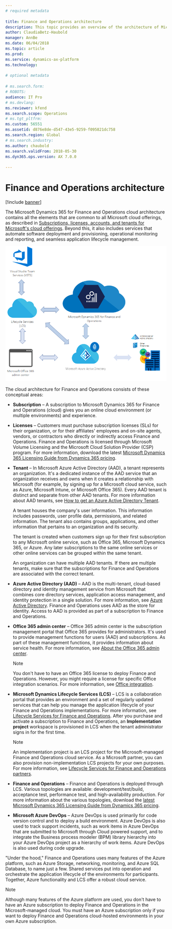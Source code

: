 ```yaml
---
# required metadata

title: Finance and Operations architecture
description: This topic provides an overview of the architecture of Microsoft Dynamics 365 for Finance and Operations.
author: ClaudiaBetz-Haubold
manager: AnnBe
ms.date: 06/04/2018
ms.topic: article
ms.prod: 
ms.service: dynamics-ax-platform
ms.technology: 

# optional metadata

# ms.search.form: 
# ROBOTS: 
audience: IT Pro
# ms.devlang: 
ms.reviewer: kfend
ms.search.scope: Operations
# ms.tgt_pltfrm: 
ms.custom: 56551
ms.assetid: d876e8de-d547-43e5-9259-f095821dc758
ms.search.region: Global
# ms.search.industry: 
ms.author: chaubold
ms.search.validFrom: 2018-05-30
ms.dyn365.ops.version: AX 7.0.0

---
```


# Finance and Operations architecture

[!include [banner](../includes/banner.md)]

The Microsoft Dynamics 365 for Finance and Operations cloud architecture contains all the elements that are common to all Microsoft cloud offerings, as described in [Subscriptions, licenses, accounts, and tenants for Microsoft's cloud offerings](https://docs.microsoft.com/en-us/office365/enterprise/subscriptions-licenses-accounts-and-tenants-for-microsoft-cloud-offerings). Beyond this, it also includes services that automate software deployment and provisioning, operational monitoring and reporting, and seamless application lifecycle management. 

![Cloud architecture](./media/cloud-architecture.png)

The cloud architecture for Finance and Operations consists of these conceptual areas:

- **Subscription** – A subscription to Microsoft Dynamics 365 for Finance and Operations (cloud) gives you an online cloud environment (or multiple environments) and experience. 
- **Licenses** – Customers must purchase subscription licenses (SLs) for their organization, or for their affiliates' employees and on-site agents, vendors, or contractors who directly or indirectly access Finance and Operations. Finance and Operations is licensed through Microsoft Volume Licensing and the Microsoft Cloud Solution Provider (CSP) program. For more information, download the latest [Microsoft Dynamics 365 Licensing Guide from Dynamics 365 pricing](https://dynamics.microsoft.com/en-us/pricing/).
- **Tenant** – In Microsoft Azure Active Directory (AAD), a tenant represents an organization. It's a dedicated instance of the AAD service that an organization receives and owns when it creates a relationship with Microsoft (for example, by signing up for a Microsoft cloud service, such as Azure, Microsoft Intune, or Microsoft Office 365). Every AAD tenant is distinct and separate from other AAD tenants. For more information about AAD tenants, see [How to get an Azure Active Directory Tenant](https://docs.microsoft.com/en-us/azure/active-directory/develop/active-directory-howto-tenant).

    A tenant houses the company's user information. This information includes passwords, user profile data, permissions, and related information. The tenant also contains groups, applications, and other information that pertains to an organization and its security.

    The tenant is created when customers sign up for their first subscription to any Microsoft online service, such as Office 365, Microsoft Dynamics 365, or Azure. Any later subscriptions to the same online services or other online services can be grouped within the same tenant.

    An organization can have multiple AAD tenants. If there are multiple tenants, make sure that the subscriptions for Finance and Operations are associated with the correct tenant.

- **Azure Active Directory (AAD)** – AAD is the multi-tenant, cloud-based directory and identity management service from Microsoft that combines core directory services, application access management, and identity protection in a single solution. For more information, see [Azure Active Directory](https://docs.microsoft.com/en-us/azure/active-directory/). Finance and Operations uses AAD as the store for identity. Access to AAD is provided as part of a subscription to Finance and Operations.
- **Office 365 admin center** – Office 365 admin center is the subscription management portal that Office 365 provides for administrators. It's used to provide management functions for users (AAD) and subscriptions. As part of these management functions, it provides information about service health. For more information, see [About the Office 365 admin center](https://support.office.com/en-us/article/about-the-office-365-admin-center-758befc4-0888-4009-9f14-0d147402fd23?ui=en-US&rs=en-US&ad=US). 

    > [!NOTE]
    > You don't have to have an Office 365 license to deploy Finance and Operations. However, you might require a license for specific Office integration scenarios. For more information, see [Office integration](../../dev-itpro/office-integration/office-integration.md).

- **Microsoft Dynamics Lifecycle Services (LCS)** – LCS is a collaboration portal that provides an environment and a set of regularly updated services that can help you manage the application lifecycle of your Finance and Operations implementations. For more information, see [Lifecycle Services for Finance and Operations](../../dev-itpro/lifecycle-services/lcs.md). After you purchase and activate a subscription to Finance and Operations, an **Implementation project** workspace is provisioned in LCS when the tenant administrator signs in for the first time.

    > [!NOTE]
    > An implementation project is an LCS project for the Microsoft-managed Finance and Operations cloud service. As a Microsoft partner, you can also provision non-implementation LCS projects for your own purposes. For more information, see [Lifecycle Services for Finance and Operations partners](../../dev-itpro/lifecycle-services/getting-started-lcs.md). 

- **Finance and Operations** – Finance and Operations is deployed through LCS. Various topologies are available: development/test/build, acceptance test, performance test, and high-availability production. For more information about the various topologies, download the [latest Microsoft Dynamics 365 Licensing Guide from Dynamics 365 pricing](https://dynamics.microsoft.com/en-us/pricing/).
- **Microsoft Azure DevOps** – Azure DevOps is used primarily for code version control and to deploy a build environment. Azure DevOps is also used to track support incidents, such as work items in Azure DevOps that are submitted to Microsoft through Cloud powered support, and to integrate the Business process modeler (BPM) library hierarchy into your Azure DevOps project as a hierarchy of work items. Azure DevOps is also used during code upgrade.

"Under the hood," Finance and Operations uses many features of the Azure platform, such as Azure Storage, networking, monitoring, and Azure SQL Database, to name just a few. Shared services put into operation and orchestrate the application lifecycle of the environments for participants. Together, Azure functionality and LCS offer a robust cloud service.

> [!NOTE]
> Although many features of the Azure platform are used, you don't have to have an Azure subscription to deploy Finance and Operations in the Microsoft-managed cloud. You must have an Azure subscription only if you want to deploy Finance and Operations cloud-hosted environments in your own Azure subscription.
